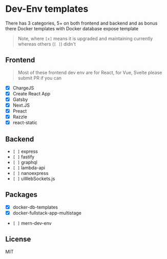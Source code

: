 # Dev-Env templates

There has 3 categories, 5+ on both frontend and backend and as bonus there Docker templates with Docker database expose template

> Note, where `[x]` means it is upgraded and maintaining currently whereas others (`[ ]`) didn't

## Frontend

> Most of these frontend dev env are for React, for Vue, Svelte please submit PR if you can

- [x] ChargeJS
- [x] Create React App
- [x] Gatsby
- [x] Next.JS
- [x] Preact
- [x] Razzle
- [x] react-static

## Backend

- `[ ]` express
- `[ ]` fastify
- `[ ]` graphql
- `[ ]` lambda-api
- `[ ]` nanoexpress
- `[ ]` uWebSockets.js

## Packages

- [x] docker-db-templates
- [x] docker-fullstack-app-multistage
- `[ ]` mern-dev-env

## License

MIT
